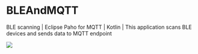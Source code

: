 # BLEAndMQTT
BLE scanning | Eclipse Paho for MQTT | Kotlin | This application scans BLE devices and sends data to MQTT endpoint

<img src="https://raw.githubusercontent.com/OmkarKillariar/BLEAndMQTT/master/screenshots/ble_devices.png?sanitize=true" />